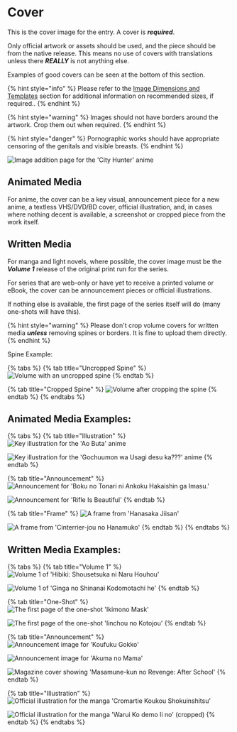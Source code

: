 # Cover

This is the cover image for the entry. A cover is _**required**_.

Only official artwork or assets should be used, and the piece should be from the native release. This means no use of covers with translations unless there _**REALLY**_ is not anything else.

Examples of good covers can be seen at the bottom of this section.

{% hint style="info" %}
Please refer to the [Image Dimensions and Templates](../../before-you-begin/image-dimensions-and-template.md) section for additional information on recommended sizes, if required..
{% endhint %}

{% hint style="warning" %}
Images should not have borders around the artwork. Crop them out when required.
{% endhint %}

{% hint style="danger" %}
Pornographic works should have appropriate censoring of the genitals and visible breasts.
{% endhint %}

![Image addition page for the &apos;City Hunter&apos; anime](../../.gitbook/assets/images.png)

## Animated Media

For anime, the cover can be a key visual, announcement piece for a new anime, a textless VHS/DVD/BD cover, official illustration, and, in cases where nothing decent is available, a screenshot or cropped piece from the work itself.

## Written Media

For manga and light novels, where possible, the cover image must be the _**Volume 1**_ release of the original print run for the series.

For series that are web-only or have yet to receive a printed volume or eBook, the cover can be announcement pieces or official illustrations.

If nothing else is available, the first page of the series itself will do \(many one-shots will have this\).

{% hint style="warning" %}
Please don't crop volume covers for written media _**unless**_ removing spines or borders. It is fine to upload them directly.
{% endhint %}

Spine Example:

{% tabs %}
{% tab title="Uncropped Spine" %}
![Volume with an uncropped spine](https://github.com/AniList/Submission-Manual/tree/a75a145be94b07fe00ba94c797a3d65e0ee28116/.gitbook/assets/bad_cover_jump%20%281%29.jpg)
{% endtab %}

{% tab title="Cropped Spine" %}
![Volume after cropping the spine](../../.gitbook/assets/good_cover_jump.jpg)
{% endtab %}
{% endtabs %}

## Animated Media Examples:

{% tabs %}
{% tab title="Illustration" %}
![Key illustration for the &apos;Ao Buta&apos; anime](../../.gitbook/assets/good_cover_ao_buta.jpg)

![Key illustration for the &apos;Gochuumon wa Usagi desu ka???&apos; anime](../../.gitbook/assets/good_cover_gochuu.jpg)
{% endtab %}

{% tab title="Announcement" %}
![Announcement for &apos;Boku no Tonari ni Ankoku Hakaishin ga Imasu.&apos;](../../.gitbook/assets/good_announcement_ankoku.jpg)

![Announcement for &apos;Rifle Is Beautiful&apos;](../../.gitbook/assets/good_announcement_rifle.jpg)
{% endtab %}

{% tab title="Frame" %}
![A frame from &apos;Hanasaka Jiisan&apos;](../../.gitbook/assets/good_frame_hanasaka.jpg)

![A frame from &apos;Cinterrier-jou no Hanamuko&apos;](../../.gitbook/assets/good_frame_cinterrier.jpg)
{% endtab %}
{% endtabs %}

## Written Media Examples:

{% tabs %}
{% tab title="Volume 1" %}
![Volume 1 of &apos;Hibiki: Shousetsuka ni Naru Houhou&apos;](../../.gitbook/assets/good_cover_hibiki.jpg)

![Volume 1 of &apos;Ginga no Shinanai Kodomotachi he&apos;](https://github.com/AniList/Submission-Manual/tree/a75a145be94b07fe00ba94c797a3d65e0ee28116/.gitbook/assets/good_cover_ginga%20%281%29.jpg)
{% endtab %}

{% tab title="One-Shot" %}
![The first page of the one-shot &apos;Ikimono Mask&apos;](../../.gitbook/assets/good_cover_ikimono.png)

![The first page of the one-shot &apos;Iinchou no Kotojou&apos;](../../.gitbook/assets/good_cover_iinchou.jpg)
{% endtab %}

{% tab title="Announcement" %}
![Announcement image for &apos;Koufuku Gokko&apos;](https://github.com/AniList/Submission-Manual/tree/a75a145be94b07fe00ba94c797a3d65e0ee28116/.gitbook/assets/good_cover_koufuku_announcement%20%281%29.jpg)

![Announcement image for &apos;Akuma no Mama&apos;](../../.gitbook/assets/good_cover_akuma_announcement.jpg)

![Magazine cover showing &apos;Masamune-kun no Revenge: After School&apos;](../../.gitbook/assets/good_cover_masamune_announcement.jpg)
{% endtab %}

{% tab title="Illustration" %}
![Official illustration for the manga &apos;Cromartie Koukou Shokuinshitsu&apos;](../../.gitbook/assets/good_cover_mechazawa_announcement.jpg)

![Official illustration for the manga &apos;Warui Ko demo Ii no&apos; \(cropped\)](../../.gitbook/assets/good_cover_waruiko_announcement.png)
{% endtab %}
{% endtabs %}

